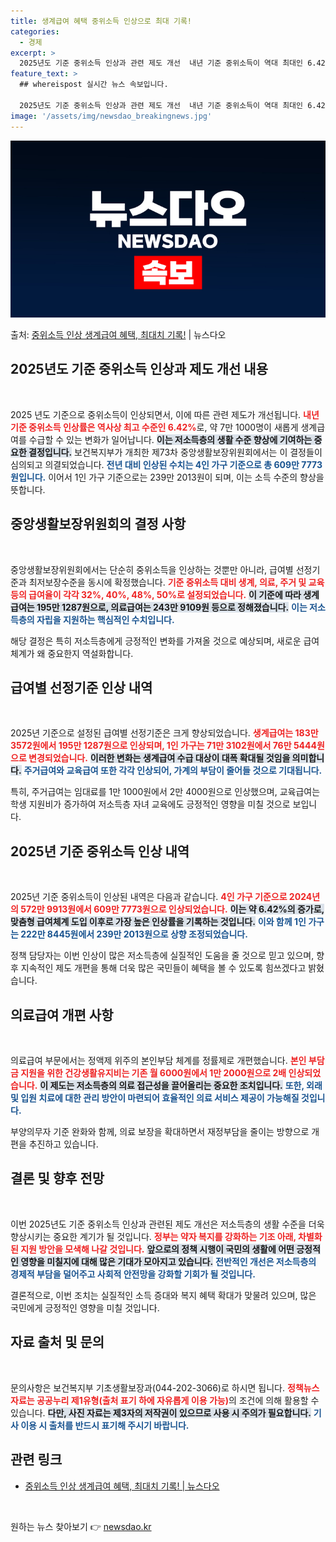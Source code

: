 ```yaml
---
title: 생계급여 혜택 중위소득 인상으로 최대 기록!
categories:
  - 경제
excerpt: >
  2025년도 기준 중위소득 인상과 관련 제도 개선  내년 기준 중위소득이 역대 최대인 6.42% 인상되고 관…
feature_text: >
  ## whereispost 실시간 뉴스 속보입니다.

  2025년도 기준 중위소득 인상과 관련 제도 개선  내년 기준 중위소득이 역대 최대인 6.42% 인상되고 관…
image: '/assets/img/newsdao_breakingnews.jpg'
---
```


![뉴스다오 속보](/assets/img/newsdao_breakingnews.jpg)

<p>출처: <a href="https://newsdao.kr/5049" rel="dofollow">중위소득 인상 생계급여 혜택, 최대치 기록!</a> | 뉴스다오</p>

<h2 data-ke-size="size26">2025년도 기준 중위소득 인상과 제도 개선 내용</h2>
<p data-ke-size="size16">&nbsp;</p>

2025 년도 기준으로 중위소득이 인상되면서, 이에 따른 관련 제도가 개선됩니다. <b><span style="color: #ee2323;">내년 기준 중위소득 인상률은 역사상 최고 수준인 6.42%</span></b>로, 약 7만 1000명이 새롭게 생계급여를 수급할 수 있는 변화가 일어납니다. <b><span style="background-color: #21538527;">이는 저소득층의 생활 수준 향상에 기여하는 중요한 결정입니다.</span></b> 보건복지부가 개최한 제73차 중앙생활보장위원회에서는 이 결정들이 심의되고 의결되었습니다. <b><span style="color: #1a5490;">전년 대비 인상된 수치는 4인 가구 기준으로 총 609만 7773원입니다.</span></b> 이어서 1인 가구 기준으로는 239만 2013원이 되며, 이는 소득 수준의 향상을 뜻합니다.

<h2 data-ke-size="size26">중앙생활보장위원회의 결정 사항</h2>
<p data-ke-size="size16">&nbsp;</p>

중앙생활보장위원회에서는 단순히 중위소득을 인상하는 것뿐만 아니라, 급여별 선정기준과 최저보장수준을 동시에 확정했습니다. <b><span style="color: #ee2323;">기준 중위소득 대비 생계, 의료, 주거 및 교육 등의 급여율이 각각 32%, 40%, 48%, 50%로 설정되었습니다.</span></b> <b><span style="background-color: #21538527;">이 기준에 따라 생계급여는 195만 1287원으로, 의료급여는 243만 9109원 등으로 정해졌습니다.</span></b> <b><span style="color: #1a5490;">이는 저소득층의 자립을 지원하는 핵심적인 수치입니다.</span></b> 

해당 결정은 특히 저소득층에게 긍정적인 변화를 가져올 것으로 예상되며, 새로운 급여 체계가 왜 중요한지 역설화합니다.

<h2 data-ke-size="size26">급여별 선정기준 인상 내역</h2>
<p data-ke-size="size16">&nbsp;</p>

2025년 기준으로 설정된 급여별 선정기준은 크게 향상되었습니다. <b><span style="color: #ee2323;">생계급여는 183만 3572원에서 195만 1287원으로 인상되며, 1인 가구는 71만 3102원에서 76만 5444원으로 변경되었습니다.</span></b> <b><span style="background-color: #21538527;">이러한 변화는 생계급여 수급 대상이 대폭 확대될 것임을 의미합니다.</span></b> <b><span style="color: #1a5490;">주거급여와 교육급여 또한 각각 인상되어, 가계의 부담이 줄어들 것으로 기대됩니다.</span></b>

특히, 주거급여는 임대료를 1만 1000원에서 2만 4000원으로 인상했으며, 교육급여는 학생 지원비가 증가하여 저소득층 자녀 교육에도 긍정적인 영향을 미칠 것으로 보입니다.

<h2 data-ke-size="size26">2025년 기준 중위소득 인상 내역</h2>
<p data-ke-size="size16">&nbsp;</p>

2025년 기준 중위소득이 인상된 내역은 다음과 같습니다. <b><span style="color: #ee2323;">4인 가구 기준으로 2024년의 572만 9913원에서 609만 7773원으로 인상되었습니다.</span></b> <b><span style="background-color: #21538527;">이는 약 6.42%의 증가로, 맞춤형 급여체계 도입 이후로 가장 높은 인상률을 기록하는 것입니다.</span></b> <b><span style="color: #1a5490;">이와 함께 1인 가구는 222만 8445원에서 239만 2013원으로 상향 조정되었습니다.</span></b>

정책 담당자는 이번 인상이 많은 저소득층에 실질적인 도움을 줄 것으로 믿고 있으며, 향후 지속적인 제도 개편을 통해 더욱 많은 국민들이 혜택을 볼 수 있도록 힘쓰겠다고 밝혔습니다.

<h2 data-ke-size="size26">의료급여 개편 사항</h2>
<p data-ke-size="size16">&nbsp;</p>

의료급여 부문에서는 정액제 위주의 본인부담 체계를 정률제로 개편했습니다. <b><span style="color: #ee2323;">본인 부담금 지원을 위한 건강생활유지비는 기존 월 6000원에서 1만 2000원으로 2배 인상되었습니다.</span></b> <b><span style="background-color: #21538527;">이 제도는 저소득층의 의료 접근성을 끌어올리는 중요한 조치입니다.</span></b> <b><span style="color: #1a5490;">또한, 외래 및 입원 치료에 대한 관리 방안이 마련되어 효율적인 의료 서비스 제공이 가능해질 것입니다.</span></b>

부양의무자 기준 완화와 함께, 의료 보장을 확대하면서 재정부담을 줄이는 방향으로 개편을 추진하고 있습니다.

<h2 data-ke-size="size26">결론 및 향후 전망</h2>
<p data-ke-size="size16">&nbsp;</p>

이번 2025년도 기준 중위소득 인상과 관련된 제도 개선은 저소득층의 생활 수준을 더욱 향상시키는 중요한 계기가 될 것입니다. <b><span style="color: #ee2323;">정부는 약자 복지를 강화하는 기조 아래, 차별화된 지원 방안을 모색해 나갈 것입니다.</span></b> <b><span style="background-color: #21538527;">앞으로의 정책 시행이 국민의 생활에 어떤 긍정적인 영향을 미칠지에 대해 많은 기대가 모아지고 있습니다.</span></b> <b><span style="color: #1a5490;">전반적인 개선은 저소득층의 경제적 부담을 덜어주고 사회적 안전망을 강화할 기회가 될 것입니다.</span></b> 

결론적으로, 이번 조치는 실질적인 소득 증대와 복지 혜택 확대가 맞물려 있으며, 많은 국민에게 긍정적인 영향을 미칠 것입니다.

<h2 data-ke-size="size26">자료 출처 및 문의</h2>
<p data-ke-size="size16">&nbsp;</p>

문의사항은 보건복지부 기초생활보장과(044-202-3066)로 하시면 됩니다. <b><span style="color: #ee2323;">정책뉴스자료는 공공누리 제1유형(출처 표기 하에 자유롭게 이용 가능)</span></b>의 조건에 의해 활용할 수 있습니다. <b><span style="background-color: #21538527;">다만, 사진 자료는 제3자의 저작권이 있으므로 사용 시 주의가 필요합니다.</span></b> <b><span style="color: #1a5490;">기사 이용 시 출처를 반드시 표기해 주시기 바랍니다.</span></b>

<article>
  <h2>관련 링크</h2>
  <ul>
    <li><a href="https://newsdao.kr/5049">중위소득 인상 생계급여 혜택, 최대치 기록! | 뉴스다오</a></li>
  </ul>
</article>
<p data-ke-size="size16">&nbsp;</p> 

원하는 뉴스 찾아보기 👉 <a href="https://newsdao.kr" rel="dofollow">newsdao.kr</a>



